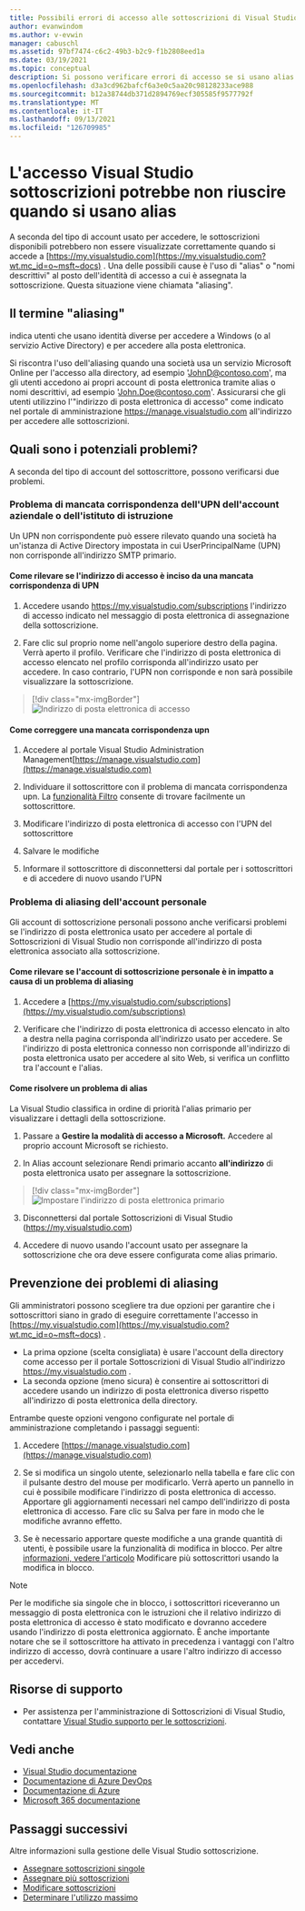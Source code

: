 ```yaml
---
title: Possibili errori di accesso alle sottoscrizioni di Visual Studio con alias | Microsoft Docs
author: evanwindom
ms.author: v-evwin
manager: cabuschl
ms.assetid: 97bf7474-c6c2-49b3-b2c9-f1b2808eed1a
ms.date: 03/19/2021
ms.topic: conceptual
description: Si possono verificare errori di accesso se si usano alias o nomi descrittivi
ms.openlocfilehash: d3a3cd962bafcf6a3e0c5aa20c98128233ace988
ms.sourcegitcommit: b12a38744db371d2894769ecf305585f9577792f
ms.translationtype: MT
ms.contentlocale: it-IT
ms.lasthandoff: 09/13/2021
ms.locfileid: "126709985"
---
```

# <a name="signing-into-visual-studio-subscriptions-may-fail-when-using-aliases"></a>L'accesso Visual Studio sottoscrizioni potrebbe non riuscire quando si usano alias
A seconda del tipo di account usato per accedere, le sottoscrizioni disponibili potrebbero non essere visualizzate correttamente quando si accede a [https://my.visualstudio.com](https://my.visualstudio.com?wt.mc_id=o~msft~docs) . Una delle possibili cause è l'uso di "alias" o "nomi descrittivi" al posto dell'identità di accesso a cui è assegnata la sottoscrizione. Questa situazione viene chiamata "aliasing".

## <a name="what-is-aliasing"></a>Il termine "aliasing"
indica utenti che usano identità diverse per accedere a Windows (o al servizio Active Directory) e per accedere alla posta elettronica.

Si riscontra l'uso dell'aliasing quando una società usa un servizio Microsoft Online per l'accesso alla directory, ad esempio 'JohnD@contoso.com', ma gli utenti accedono ai propri account di posta elettronica tramite alias o nomi descrittivi, ad esempio 'John.Doe@contoso.com'. Assicurarsi che gli utenti utilizzino l'"indirizzo di posta elettronica di accesso" come indicato nel portale di amministrazione https://manage.visualstudio.com all'indirizzo per accedere alle sottoscrizioni. 

## <a name="what-are-the-potential-issues"></a>Quali sono i potenziali problemi?

A seconda del tipo di account del sottoscrittore, possono verificarsi due problemi. 

### <a name="work-or-school-account-upn-mismatch-issue"></a>Problema di mancata corrispondenza dell'UPN dell'account aziendale o dell'istituto di istruzione 
Un UPN non corrispondente può essere rilevato quando una società ha un'istanza di Active Directory impostata in cui UserPrincipalName (UPN) non corrisponde all'indirizzo SMTP primario. 

#### <a name="how-to-detect-if-your-sign-in-address-is-impacted-by-a-upn-mismatch"></a>Come rilevare se l'indirizzo di accesso è inciso da una mancata corrispondenza di UPN 

1. Accedere usando https://my.visualstudio.com/subscriptions l'indirizzo di accesso indicato nel messaggio di posta elettronica di assegnazione della sottoscrizione.

2. Fare clic sul proprio nome nell'angolo superiore destro della pagina.  Verrà aperto il profilo.  Verificare che l'indirizzo di posta elettronica di accesso elencato nel profilo corrisponda all'indirizzo usato per accedere.  In caso contrario, l'UPN non corrisponde e non sarà possibile visualizzare la sottoscrizione. 

> [!div class="mx-imgBorder"]
> ![Indirizzo di posta elettronica di accesso](_img//aliasing/sign-in-email.png "Assicurarsi che l'indirizzo di posta elettronica visualizzato nel profilo corrisponda a quello che si usa per accedere.")

#### <a name="how-to-fix-a-upn-mismatch"></a>Come correggere una mancata corrispondenza upn

1. Accedere al portale Visual Studio Administration Management[https://manage.visualstudio.com](https://manage.visualstudio.com) 

2. Individuare il sottoscrittore con il problema di mancata corrispondenza upn. La [funzionalità Filtro](search-license.md) consente di trovare facilmente un sottoscrittore.

3. Modificare l'indirizzo di posta elettronica di accesso con l'UPN del sottoscrittore 

0. Salvare le modifiche 

0. Informare il sottoscrittore di disconnettersi dal portale per i sottoscrittori e di accedere di nuovo usando l'UPN 

### <a name="personal-account-aliasing-issue"></a>Problema di aliasing dell'account personale

Gli account di sottoscrizione personali possono anche verificarsi problemi se l'indirizzo di posta elettronica usato per accedere al portale di Sottoscrizioni di Visual Studio non corrisponde all'indirizzo di posta elettronica associato alla sottoscrizione. 

#### <a name="how-to-detect-if-your-personal-subscription-account-is-impacted-by-an-aliasing-issue"></a>Come rilevare se l'account di sottoscrizione personale è in impatto a causa di un problema di aliasing

1. Accedere a [https://my.visualstudio.com/subscriptions](https://my.visualstudio.com/subscriptions)

0. Verificare che l'indirizzo di posta elettronica di accesso elencato in alto a destra nella pagina corrisponda all'indirizzo usato per accedere.  Se l'indirizzo di posta elettronica connesso non corrisponde all'indirizzo di posta elettronica usato per accedere al sito Web, si verifica un conflitto tra l'account e l'alias.

#### <a name="how-to-fix-an-alias-issue"></a>Come risolvere un problema di alias

La Visual Studio classifica in ordine di priorità l'alias primario per visualizzare i dettagli della sottoscrizione. 

1. Passare a **Gestire la modalità di accesso a Microsoft.** Accedere al proprio account Microsoft se richiesto. 

2. In Alias account selezionare Rendi primario accanto **all'indirizzo** di posta elettronica usato per assegnare la sottoscrizione. 

> [!div class="mx-imgBorder"]
> ![Impostare l'indirizzo di posta elettronica primario](_img//aliasing/account-aliases.png "Usare il collegamento Crea primario per scegliere l'alias primario per le sottoscrizioni.")

3. Disconnettersi dal portale Sottoscrizioni di Visual Studio (https://my.visualstudio.com) 

4. Accedere di nuovo usando l'account usato per assegnare la sottoscrizione che ora deve essere configurata come alias primario. 

## <a name="preventing-aliasing-issues"></a>Prevenzione dei problemi di aliasing

Gli amministratori possono scegliere tra due opzioni per garantire che i sottoscrittori siano in grado di eseguire correttamente l'accesso in [https://my.visualstudio.com](https://my.visualstudio.com?wt.mc_id=o~msft~docs) .
- La prima opzione (scelta consigliata) è usare l'account della directory come accesso per il portale Sottoscrizioni di Visual Studio all'indirizzo https://my.visualstudio.com .  
- La seconda opzione (meno sicura) è consentire ai sottoscrittori di accedere usando un indirizzo di posta elettronica diverso rispetto all'indirizzo di posta elettronica della directory.

Entrambe queste opzioni vengono configurate nel portale di amministrazione completando i passaggi seguenti:  
1. Accedere [https://manage.visualstudio.com](https://manage.visualstudio.com) 

0. Se si modifica un singolo utente, selezionarlo nella tabella e fare clic con il pulsante destro del mouse per modificarlo. Verrà aperto un pannello in cui è possibile modificare l'indirizzo di posta elettronica di accesso. Apportare gli aggiornamenti necessari nel campo dell'indirizzo di posta elettronica di accesso. Fare clic su Salva per fare in modo che le modifiche avranno effetto.  

0. Se è necessario apportare queste modifiche a una grande quantità di utenti, è possibile usare la funzionalità di modifica in blocco. Per altre [informazioni, vedere l'articolo](./edit-license.md#edit-multiple-subscribers-using-bulk-edit) Modificare più sottoscrittori usando la modifica in blocco.

> [!NOTE]
> Per le modifiche sia singole che in blocco, i sottoscrittori riceveranno un messaggio di posta elettronica con le istruzioni che il relativo indirizzo di posta elettronica di accesso è stato modificato e dovranno accedere usando l'indirizzo di posta elettronica aggiornato. È anche importante notare che se il sottoscrittore ha attivato in precedenza i vantaggi con l'altro indirizzo di accesso, dovrà continuare a usare l'altro indirizzo di accesso per accedervi.  

## <a name="support-resources"></a>Risorse di supporto
- Per assistenza per l'amministrazione di Sottoscrizioni di Visual Studio, contattare [Visual Studio supporto per le sottoscrizioni](https://aka.ms/vsadminhelp).

## <a name="see-also"></a>Vedi anche
- [Visual Studio documentazione](/visualstudio/)
- [Documentazione di Azure DevOps](/azure/devops/)
- [Documentazione di Azure](/azure/)
- [Microsoft 365 documentazione](/microsoft-365/)

## <a name="next-steps"></a>Passaggi successivi
Altre informazioni sulla gestione delle Visual Studio sottoscrizione.
- [Assegnare sottoscrizioni singole](assign-license.md)
- [Assegnare più sottoscrizioni](assign-license-bulk.md)
- [Modificare sottoscrizioni](edit-license.md)
- [Determinare l'utilizzo massimo](maximum-usage.md)